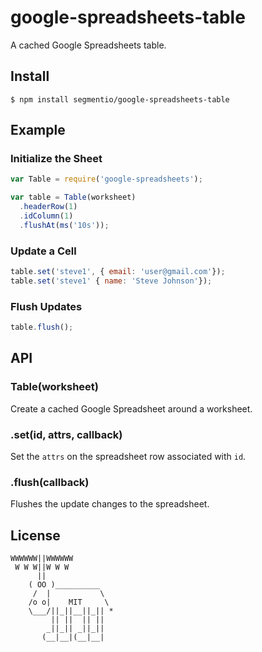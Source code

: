 
# google-spreadsheets-table

  A cached Google Spreadsheets table.

## Install

    $ npm install segmentio/google-spreadsheets-table

## Example

### Initialize the Sheet

```js
var Table = require('google-spreadsheets');

var table = Table(worksheet)
  .headerRow(1)
  .idColumn(1)
  .flushAt(ms('10s'));
```

### Update a Cell

```js
table.set('steve1', { email: 'user@gmail.com'});
table.set('steve1' { name: 'Steve Johnson'});
```

### Flush Updates

```js
table.flush();
```

## API

### Table(worksheet)
  
  Create a cached Google Spreadsheet around a worksheet.

### .set(id, attrs, callback)

  Set the `attrs` on the spreadsheet row associated with `id`.

### .flush(callback)

  Flushes the update changes to the spreadsheet.

## License

```
WWWWWW||WWWWWW
 W W W||W W W
      ||
    ( OO )__________
     /  |           \
    /o o|    MIT     \
    \___/||_||__||_|| *
         || ||  || ||
        _||_|| _||_||
       (__|__|(__|__|
```